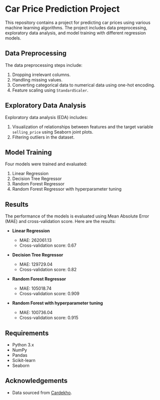 # Car Price Prediction Project

This repository contains a project for predicting car prices using various machine learning algorithms. The project includes data preprocessing, exploratory data analysis, and model training with different regression models.

## Data Preprocessing

The data preprocessing steps include:

1. Dropping irrelevant columns.
2. Handling missing values.
3. Converting categorical data to numerical data using one-hot encoding.
4. Feature scaling using `StandardScaler`.

## Exploratory Data Analysis

Exploratory data analysis (EDA) includes:

1. Visualization of relationships between features and the target variable `selling_price` using Seaborn joint plots.
2. Filtering outliers in the dataset.

## Model Training

Four models were trained and evaluated:

1. Linear Regression
2. Decision Tree Regressor
3. Random Forest Regressor
4. Random Forest Regressor with hyperparameter tuning

## Results

The performance of the models is evaluated using Mean Absolute Error (MAE) and cross-validation score. Here are the results:

- **Linear Regression**
  - MAE: 262061.13
  - Cross-validation score: 0.67

- **Decision Tree Regressor**
  - MAE: 129729.04
  - Cross-validation score: 0.82

- **Random Forest Regressor**
  - MAE: 105018.74
  - Cross-validation score: 0.909

- **Random Forest with hyperparameter tuning**
  - MAE: 100736.04
  - Cross-validation score: 0.915


## Requirements

- Python 3.x
- NumPy
- Pandas
- Scikit-learn
- Seaborn

## Acknowledgements

- Data sourced from [Cardekho](https://www.cardekho.com).
